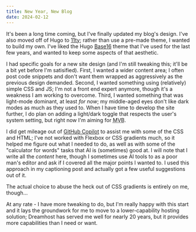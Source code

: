 ```yaml
---
title: New Year, New Blog
date: 2024-02-12
---
```


It's been a long time coming, but I've finally updated my blog's design. I've also moved off of Hugo to [11ty](https://11ty.dev); rather than use a pre-made theme, I wanted to build my own. I've liked the Hugo [Base16](https://htdvisser.github.io/hugo-base16-theme/) theme that I've used for the last few years, and wanted to keep some aspects of that aesthetic.
<!-- more -->

I had specific goals for a new site design (and I'm still tweaking this; it'll be a bit yet before I'm satisified). First, I wanted a wider content area; I often post code snippets and don't want them wrapped as aggressively as the previous design demanded. Second, I wanted something using (relatively) simple CSS and JS; I'm not a front end expert anymore, though it's a weakness I am working to overcome. Third, I wanted something that was light-mode dominant, at least _for now_; my middle-aged eyes don't like dark modes as much as they used to. When I have time to develop the site further, I do plan on adding a light/dark toggle that respects the user's system setting, but right now I'm aiming for <abbr title="minimum viable blog">MVB</abbr>.

I did get mileage out of [GitHub Copilot](https://github.com/features/copilot) to assist me with some of the CSS and HTML; I've not worked with Flexbox or CSS gradients much, so it helped me figure out what I needed to do, as well as with some of the "calculator for words" tasks that AI is (sometimes) good at. I will note that I write all the _content_ here, though I sometimes use AI tools to as a poor man's editor and ask if I covered all the major points I wanted to. I used this approach in my captioning post and actually got a few useful suggestions out of it.

The actual choice to abuse the heck out of CSS gradients is entirely on me, though...

At any rate - I have more tweaking to do, but I'm really happy with this start and it lays the groundwork for me to move to a lower-capability hosting solution; Dreamhost has served me well for nearly 20 years, but it provides more capabilities than I need or want.